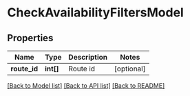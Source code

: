 # CheckAvailabilityFiltersModel

## Properties
Name | Type | Description | Notes
------------ | ------------- | ------------- | -------------
**route_id** | **int[]** | Route id | [optional] 

[[Back to Model list]](../README.md#documentation-for-models) [[Back to API list]](../README.md#documentation-for-api-endpoints) [[Back to README]](../README.md)


